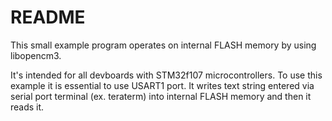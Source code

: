 # README

This small example program operates on internal FLASH memory by using
libopencm3.

It's intended for all devboards with STM32f107 microcontrollers. To use this
example it is essential to use USART1 port.  It writes text string entered via
serial port terminal (ex. teraterm) into internal FLASH memory and then it
reads it.
